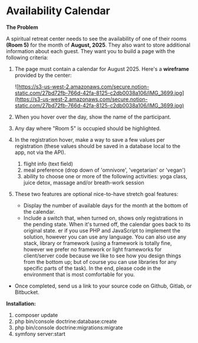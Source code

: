 # Availability Calendar

**The Problem**

A spiritual retreat center needs to see the availability of one of their rooms **(Room 5)** for the month of **August, 2025**. They also want to store additional information about each guest. They want you to build a page with the following criteria:

1. The page must contain a calendar for August 2025. Here's a **wireframe** provided by the center:

    ![https://s3-us-west-2.amazonaws.com/secure.notion-static.com/27bd72fb-766d-42fa-8125-c2db0038a106/IMG_3699.jpg](https://s3-us-west-2.amazonaws.com/secure.notion-static.com/27bd72fb-766d-42fa-8125-c2db0038a106/IMG_3699.jpg)

2. When you hover over the day, show the name of the participant.
3. Any day where "Room 5" is occupied should be highlighted. 
4. In the registration hover, make a way to save a few values per registration (these values should be saved in a database local to the app, not via the API).
    1. flight info (text field)
    2. meal preference (drop down of 'omnivore', 'vegetarian' or 'vegan')
    3. ability to choose one or more of the following activities: yoga class, juice detox, massage and/or breath-work session
5. These two features are optional nice-to-have stretch goal features:
    - Display the number of available days for the month at the bottom of the calendar.
    - Include a switch that, when turned on, shows only registrations in the pending state. When it's turned off, the calendar goes back to its original state.
er if you use PHP and JavaScript to implement the solution, however you can use any language. You can also use any stack, library or framework (using a framework is totally fine, however we prefer no framework or light frameworks for client/server code because we like to see how you design things from the bottom up; but of course you can use libraries for any specific parts of the task). In the end, please code in the environment that is most comfortable for you.
- Once completed, send us a link to your source code on Github, Gitlab, or Bitbucket.

**Installation:**
1. composer update
2. php bin/console doctrine:database:create
3. php bin/console doctrine:migrations:migrate
4. symfony server:start